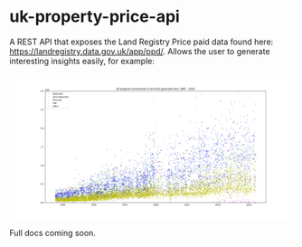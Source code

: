 # uk-property-price-api

A REST API that exposes the Land Registry Price paid data found here: https://landregistry.data.gov.uk/app/ppd/. Allows the user to generate interesting insights easily, for example:

![Alt text](/misc/n10_transactions.png?raw=true "Optional Title")

Full docs coming soon.
